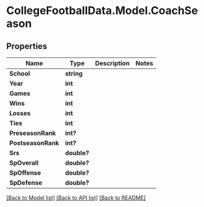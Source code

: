 # CollegeFootballData.Model.CoachSeason

## Properties

Name | Type | Description | Notes
------------ | ------------- | ------------- | -------------
**School** | **string** |  | 
**Year** | **int** |  | 
**Games** | **int** |  | 
**Wins** | **int** |  | 
**Losses** | **int** |  | 
**Ties** | **int** |  | 
**PreseasonRank** | **int?** |  | 
**PostseasonRank** | **int?** |  | 
**Srs** | **double?** |  | 
**SpOverall** | **double?** |  | 
**SpOffense** | **double?** |  | 
**SpDefense** | **double?** |  | 

[[Back to Model list]](../README.md#documentation-for-models) [[Back to API list]](../README.md#documentation-for-api-endpoints) [[Back to README]](../README.md)

